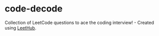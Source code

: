 # code-decode
Collection of LeetCode questions to ace the coding interview! - Created using [LeetHub](https://github.com/QasimWani/LeetHub).
